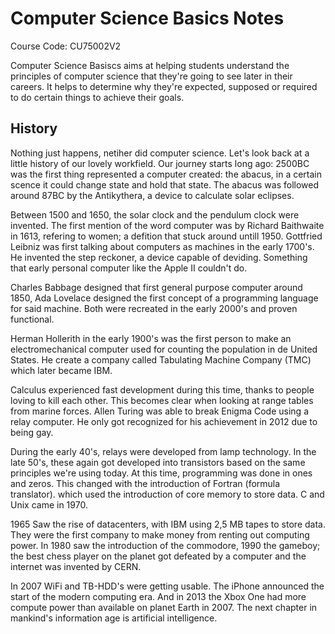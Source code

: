 # Computer Science Basics Notes

Course Code: CU75002V2

Computer Science Basiscs aims at helping students understand the principles of computer science that they're going to see later in their careers. It helps to determine why they're expected, supposed or required to do certain things to achieve their goals.

## History

Nothing just happens, netiher did computer science. Let's look back at a little history of our lovely workfield. Our journey starts long ago: 2500BC was the first thing represented a computer created: the abacus, in a certain scence it could change state and hold that state. The abacus was followed around 87BC by the Antikythera, a device to calculate solar eclipses.

Between 1500 and 1650, the solar clock and the pendulum clock were invented. The first mention of the word computer was by Richard Baithwaite in 1613, refering to women; a defition that stuck around untill 1950. Gottfried Leibniz was first talking about computers as machines in the early 1700's. He invented the step reckoner, a device capable of deviding. Something that early personal computer like the Apple II couldn't do.

Charles Babbage designed that first general purpose computer around 1850, Ada Lovelace designed the first concept of a programming language for said machine. Both were recreated in the early 2000's and proven functional.

Herman Hollerith in the early 1900's was the first person to make an electromechanical computer used for counting the population in de United States. He create a company called Tabulating Machine Company (TMC) which later became IBM.

Calculus experienced fast development during this time, thanks to people loving to kill each other. This becomes clear when looking at range tables from marine forces. Allen Turing was able to break Enigma Code using a relay computer. He only got recognized for his achievement in 2012 due to being gay.

During the early 40's, relays were developed from lamp technology. In the late 50's, these again got developed into transistors based on the same principles we're using today. At this time, programming was done in ones and zeros. This changed with the introduction of Fortran (formula translator). which used the introduction of core memory to store data. C and Unix came in 1970.

1965 Saw the rise of datacenters, with IBM using 2,5 MB tapes to store data. They were the first company to make money from renting out computing power. In 1980 saw the introduction of the commodore, 1990 the gameboy; the best chess player on the planet got defeated by a computer and the internet was invented by CERN.

In 2007 WiFi and TB-HDD's were getting usable. The iPhone announced the start of the modern computing era. And in 2013 the Xbox One had more compute power than available on planet Earth in 2007. The next chapter in mankind's information age is artificial intelligence.